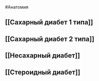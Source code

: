 #Анатомия 
## [[Сахарный диабет 1 типа]]
## [[Сахарный диабет 2 типа]]
## [[Несахарный диабет]]
## [[Стероидный диабет]] 
